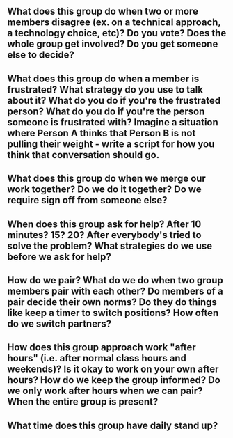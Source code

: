 What does this group do when two or more members disagree (ex. on a technical approach, a technology choice, etc)?
Do you vote? Does the whole group get involved? Do you get someone else to decide?
------


What does this group do when a member is frustrated?
What strategy do you use to talk about it? What do you do if you're the frustrated person? What do you do if you're the person someone is frustrated with? Imagine a situation where Person A thinks that Person B is not pulling their weight - write a script for how you think that conversation should go.
------


What does this group do when we merge our work together?
Do we do it together? Do we require sign off from someone else?
------


When does this group ask for help?
After 10 minutes? 15? 20? After everybody's tried to solve the problem? What strategies do we use before we ask for help?
------

How do we pair? What do we do when two group members pair with each other?
Do members of a pair decide their own norms? Do they do things like keep a timer to switch positions? How often do we switch partners?
------

How does this group approach work "after hours" (i.e. after normal class hours and weekends)?
Is it okay to work on your own after hours? How do we keep the group informed? Do we only work after hours when we can pair? When the entire group is present?
------

What time does this group have daily stand up?
------
